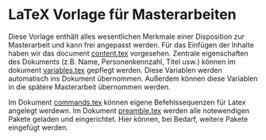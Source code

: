 # LaTeX Vorlage für Masterarbeiten

Diese Vorlage enthält alles wesentlichen Merkmale einer Disposition zur Masterarbeit und kann frei angepasst werden. Für das Einfügen der Inhalte haben wir das document [content.tex](content.tex) vorgesehen. Zentrale eigenschaften des Dokuments (z.B. Name, Personenkennzahl, Titel usw.) können im dokument [variables.tex](variables.tex) gepflegt werden. Diese Variablen werden automatisch ins Dokument übernommen. Außerdem können diese Variablen in die spätere Masterarbeit übernommen werden.

Im Dokument [commands.tex](commands.tex) können eigene Befehlssequenzen für Latex angelegt werdewn. Im Dokument [preamble.tex](preamble.tex) werden alle notewendigen Pakete geladen und eingerichtet. Hier können, bei Bedarf, weitere Pakete eingefügt werden.
